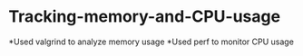 # Tracking-memory-and-CPU-usage
*Used valgrind to analyze memory usage
*Used perf to monitor CPU usage
